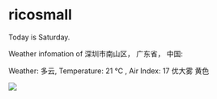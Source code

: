 # ricosmall

Today is Saturday.

Weather infomation of 深圳市南山区， 广东省， 中国: 

Weather: 多云, Temperature: 21 ℃ , Air Index: 17 优大雾 黄色

<img src="https://github-readme-stats.vercel.app/api?username=ricosmall&show_icons=true" />
